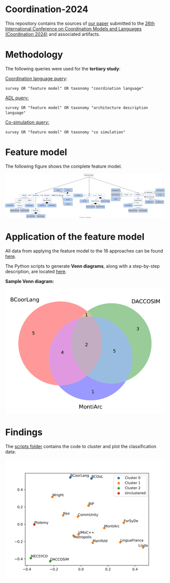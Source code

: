 # Coordination-2024
This repository contains the sources of [our paper](./paper.pdf) submitted to the [26th International Conference on Coordination Models and Languages (Coordination 2024)](https://www.discotec.org/2024/coordination) and associated artifacts.

# Methodology
The following queries were used for the **tertiary study**:

[Coordination language query](https://scholar.google.com/scholar?hl=en&as_sdt=0%2C5&q=survey+OR+%22feature+model%22+OR+taxonomy+%22coordination+language%22&btnG=):
```
survey OR "feature model" OR taxonomy "coordination language"
```

[ADL query:](https://scholar.google.com/scholar?hl=en&as_sdt=0%2C5&q=survey+OR+%22feature+model%22+OR+taxonomy+%22architecture+description+language%22&btnG=)
```
survey OR "feature model" OR taxonomy "architecture description language"
```

[Co-simulation query:](https://scholar.google.com/scholar?hl=en&as_sdt=0%2C5&q=survey+OR+%22feature+model%22+OR+taxonomy+%22co+simulation%22&btnG=)
```
survey OR "feature model" OR taxonomy "co simulation"
```

# Feature model
The following figure shows the complete feature model.

![](./artifacts/images/feature-model.svg)

# Application of the feature model
All data from applying the feature model to the 16 approaches can be found [here](./artifacts/classification.xlsx).


The Python scripts to generate **Venn diagrams**, along with a step-by-step description, are located [here](./artifacts/python-scripts/).

**Sample Venn diagram:**

![venn diagram](./artifacts/python-scripts/venn-diagrams/BCoorLang_DACCOSIM_MontiArc_venn.svg)
# Findings
The [scripts folder](./artifacts/python-scripts/) contains the code to cluster and plot the classification data:

![approach scatter](./artifacts/python-scripts/distance/approach_scatter.svg)
